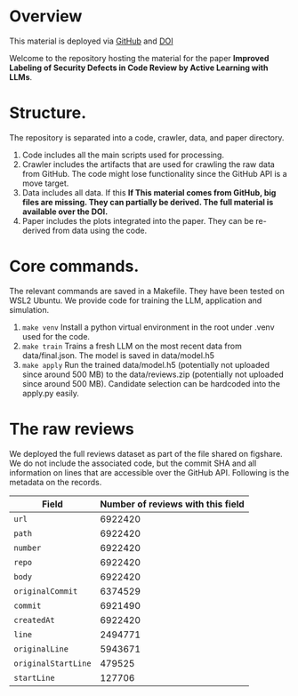 # Overview

This material is deployed via [GitHub](https://github.com/johanneshaertel/EASE_2025_active_learning_LLM)
and [DOI](https://doi.org/10.6084/m9.figshare.28303904)

Welcome to the repository hosting the material for the paper **Improved Labeling of Security Defects in Code Review by Active Learning with LLMs**.

# Structure.
The repository is separated into a code, crawler, data, and paper directory.
1. Code includes all the main scripts used for processing.
2. Crawler includes the artifacts that are used for crawling the raw data from GitHub. The code might lose functionality since the GitHub API is a move target.
3. Data includes all data. If this **If This material comes from GitHub, big files are missing. They can partially be derived. The full material is available over the DOI.**
4. Paper includes the plots integrated into the paper. They can be re-derived from data using the code.

# Core commands.

The relevant commands are saved in a Makefile. They have been tested on WSL2 Ubuntu. We provide code for training the LLM, application and simulation.

1. `make venv` Install a python virtual environment in the root under .venv used for the code.
2. `make train` Trains a fresh LLM on the most recent data from data/final.json. The model is saved in data/model.h5
3. `make apply` Run the trained data/model.h5 (potentially not uploaded since around 500 MB) to the data/reviews.zip (potentially not uploaded since around 500 MB). Candidate selection can be hardcoded into the apply.py easily.

# The raw reviews

We deployed the full reviews dataset as part of the file shared on figshare. We do not include the associated code, but the commit SHA and all information on lines that are accessible over the GitHub API. Following is the metadata on the records.

| **Field**             | **Number of reviews with this field**  |
|------------------------|------------|
| `url`                 | 6922420    |
| `path`                | 6922420    |
| `number`              | 6922420    |
| `repo`                | 6922420    |
| `body`                | 6922420    |
| `originalCommit`      | 6374529    |
| `commit`              | 6921490    |
| `createdAt`           | 6922420    |
| `line`                | 2494771    |
| `originalLine`        | 5943671    |
| `originalStartLine`   | 479525     |
| `startLine`           | 127706     |
